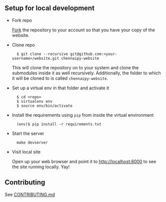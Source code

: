 ## Setup for local development

* Fork repo

  [Fork](https://github.com/Chennaipy/website/fork) the repository to your account
so that you have your copy of the website.

* Clone repo

        $ git clone --recursive git@github.com:<your-username>/website.git chennaipy-website

  This will clone the repository on to your system and clone the submodules inside
it as well recursively. Additionally, the folder to which it will be cloned to
is called `chennaipy-website`.

* Set up a virtual env in that folder and activate it

        $ cd <repo>
        $ virtualenv env
        $ source env/bin/activate

* Install the requirements using `pip` from inside the virtual environment

        (env)$ pip install -r requirements.txt

* Start the server

        make devserver

* Visit local site

  Open up your web browser and point it to [http://localhost:8000](http://localhost:8000) to see the site
running locally. Yay!

## Contributing

See [CONTRIBUTING.md](CONTRIBUTING.md)
